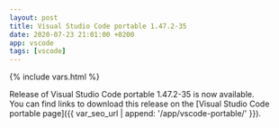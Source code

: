 ```yaml
---
layout: post
title: Visual Studio Code portable 1.47.2-35
date: 2020-07-23 21:01:00 +0200
app: vscode
tags: [vscode]
---
```

{% include vars.html %}

Release of Visual Studio Code portable 1.47.2-35 is now available.<br />
You can find links to download this release on the [Visual Studio Code portable page]({{ var_seo_url | append: '/app/vscode-portable/' }}).
